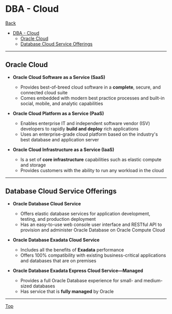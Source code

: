 # DBA - Cloud

[Back](../index.md)

- [DBA - Cloud](#dba---cloud)
  - [Oracle Cloud](#oracle-cloud)
  - [Database Cloud Service Offerings](#database-cloud-service-offerings)

---

## Oracle Cloud

- **Oracle Cloud Software as a Service (SaaS)**

  - Provides best-of-breed cloud software in a **complete**, secure, and connected cloud suite
  - Comes embedded with modern best practice processes and built-in social, mobile, and analytic capabilities

- **Oracle Cloud Platform as a Service (PaaS)**

  - Enables enterprise IT and independent software vendor (ISV) developers to rapidly **build and deploy** rich applications
  - Uses an enterprise-grade cloud platform based on the industry's best database and application server

- **Oracle Cloud Infrastructure as a Service (IaaS)**
  - Is a set of **core infrastructure** capabilities such as elastic compute and storage
  - Provides customers with the ability to run any workload in the cloud

---

## Database Cloud Service Offerings

- **Oracle Database Cloud Service**

  - Offers elastic database services for application development, testing, and production deployment
  - Has an easy-to-use web console user interface and RESTful API to provision and administer Oracle Database on Oracle Compute Cloud

- **Oracle Database Exadata Cloud Service**
  - Includes all the benefits of **Exadata** performance
  - Offers 100% compatibility with existing business-critical applications and databases that are on premises


- **Oracle Database Exadata Express Cloud Service—Managed**
  - Provides a full Oracle Database experience for small- and medium-sized databases
  - Has service that is **fully managed** by Oracle

---

[Top](#dba---cloud)
